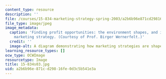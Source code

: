 ```yaml
---
content_type: resource
description: ''
file: /courses/15-834-marketing-strategy-spring-2003/a2b6b96e871cd29816fe0d3c5b541e3a_15-834s03.jpg
file_type: image/jpeg
image_metadata:
  caption: 'Finding profit opportunities: the environment shapes, and is shaped by,
    marketing strategy. (Courtesy of Prof. Birger Wernerfelt.)'
  credit: ''
  image-alt: A diagram demonstrating how marketing strategies are shaped by environment.
learning_resource_types: []
ocw_type: OCWImage
resourcetype: Image
title: 15-834s03.jpg
uid: a2b6b96e-871c-d298-16fe-0d3c5b541e3a
---
```

